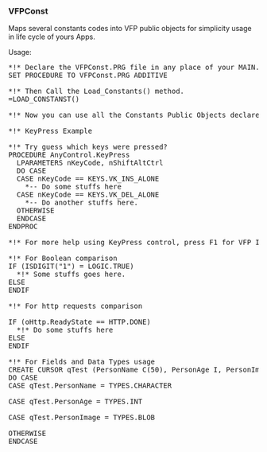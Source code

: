 ### VFPConst
Maps several constants codes into VFP public objects for simplicity usage in life cycle of yours Apps.

Usage:
<pre>
*!* Declare the VFPConst.PRG file in any place of your MAIN.PRG file.
SET PROCEDURE TO VFPConst.PRG ADDITIVE

*!* Then Call the Load_Constants() method.
=LOAD_CONSTANST()

*!* Now you can use all the Constants Public Objects declared inside the VFPConst.prg file.

*!* KeyPress Example

*!* Try guess which keys were pressed?
PROCEDURE AnyControl.KeyPress
  LPARAMETERS nKeyCode, nShiftAltCtrl
  DO CASE
  CASE nKeyCode == KEYS.VK_INS_ALONE
    *-- Do some stuffs here
  CASE nKeyCode == KEYS.VK_DEL_ALONE
    *-- Do another stuffs here.
  OTHERWISE
  ENDCASE
ENDPROC

*!* For more help using KeyPress control, press F1 for VFP INKEY() function Help.

*!* For Boolean comparison
IF (ISDIGIT("1") = LOGIC.TRUE)
  *!* Some stuffs goes here.
ELSE
ENDIF

*!* For http requests comparison

IF (oHttp.ReadyState == HTTP.DONE)
  *!* Do some stuffs here
ELSE
ENDIF

*!* For Fields and Data Types usage
CREATE CURSOR qTest (PersonName C(50), PersonAge I, PersonImage W)
DO CASE
CASE qTest.PersonName = TYPES.CHARACTER
 
CASE qTest.PersonAge = TYPES.INT
 
CASE qTest.PersonImage = TYPES.BLOB
 
OTHERWISE
ENDCASE
</pre>


